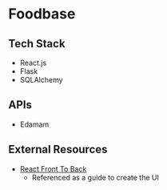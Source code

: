 # Foodbase

## Tech Stack

- React.js
- Flask
- SQLAlchemy

## APIs

- Edamam

## External Resources

- [React Front To Back](https://www.udemy.com/course/modern-react-front-to-back)
  - Referenced as a guide to create the UI